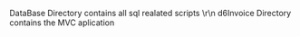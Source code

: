 DataBase Directory contains all sql realated scripts \r\n
d6Invoice Directory contains the MVC aplication
